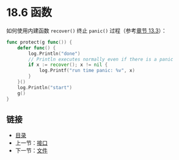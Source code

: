 # 18.6 函数

如何使用内建函数 `recover()` 终止 `panic()` 过程（参考[章节 13.3](13.3.md)）：

```go
func protect(g func()) {
    defer func() {
        log.Println("done")
        // Println executes normally even if there is a panic
        if x := recover(); x != nil {
            log.Printf("run time panic: %v", x)
        }
    }()
    log.Println("start")
    g()
}
```

## 链接

- [目录](directory.md)
- 上一节：[接口](18.5.md)
- 下一节：[文件](18.7.md)
